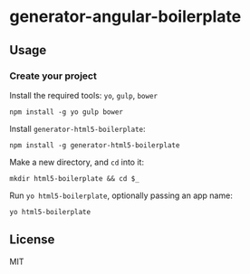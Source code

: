 # generator-angular-boilerplate

## Usage

### Create your project

Install the required tools: `yo`, `gulp`, `bower`
```
npm install -g yo gulp bower
```

Install `generator-html5-boilerplate`:
```
npm install -g generator-html5-boilerplate
```

Make a new directory, and `cd` into it:
```
mkdir html5-boilerplate && cd $_
```

Run `yo html5-boilerplate`, optionally passing an app name:
```
yo html5-boilerplate
```

## License

MIT
